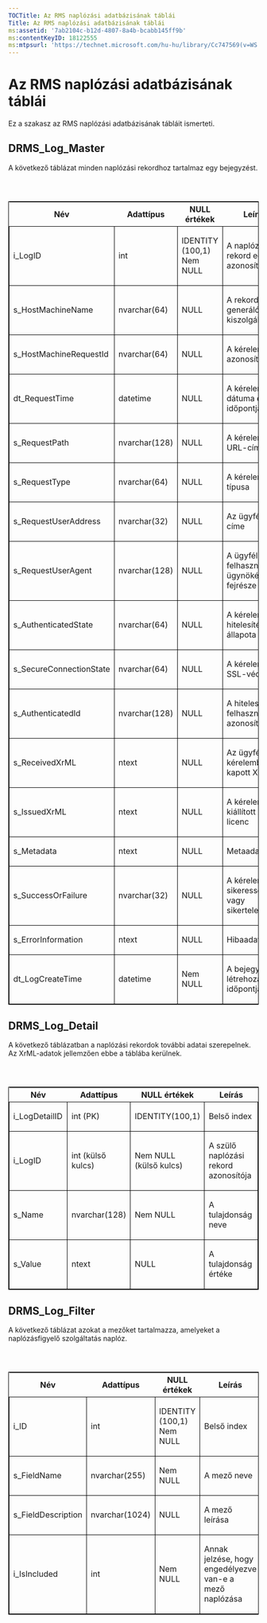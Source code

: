 ```yaml
---
TOCTitle: Az RMS naplózási adatbázisának táblái
Title: Az RMS naplózási adatbázisának táblái
ms:assetid: '7ab2104c-b12d-4807-8a4b-bcabb145ff9b'
ms:contentKeyID: 18122555
ms:mtpsurl: 'https://technet.microsoft.com/hu-hu/library/Cc747569(v=WS.10)'
---
```


Az RMS naplózási adatbázisának táblái
=====================================

Ez a szakasz az RMS naplózási adatbázisának tábláit ismerteti.

DRMS\_Log\_Master
-----------------

A következő táblázat minden naplózási rekordhoz tartalmaz egy bejegyzést.

###  

<p> </p>
<table style="border:1px solid black;">
<colgroup>
<col width="25%" />
<col width="25%" />
<col width="25%" />
<col width="25%" />
</colgroup>
<thead>
<tr class="header">
<th>Név</th>
<th>Adattípus</th>
<th>NULL értékek</th>
<th>Leírás</th>
</tr>
</thead>
<tbody>
<tr class="odd">
<td style="border:1px solid black;"><p>i_LogID</p></td>
<td style="border:1px solid black;"><p>int</p></td>
<td style="border:1px solid black;"><p>IDENTITY (100,1) Nem NULL</p></td>
<td style="border:1px solid black;"><p>A naplózási rekord egyedi azonosítója</p></td>
</tr>  
<tr class="even">
<td style="border:1px solid black;"><p>s_HostMachineName</p></td>
<td style="border:1px solid black;"><p>nvarchar(64)</p></td>
<td style="border:1px solid black;"><p>NULL</p></td>
<td style="border:1px solid black;"><p>A rekordot generáló kiszolgáló</p></td>
</tr>  
<tr class="odd">
<td style="border:1px solid black;"><p>s_HostMachineRequestId</p></td>
<td style="border:1px solid black;"><p>nvarchar(64)</p></td>
<td style="border:1px solid black;"><p>NULL</p></td>
<td style="border:1px solid black;"><p>A kérelem azonosítója</p></td>
</tr>  
<tr class="even">
<td style="border:1px solid black;"><p>dt_RequestTime</p></td>
<td style="border:1px solid black;"><p>datetime</p></td>
<td style="border:1px solid black;"><p>NULL</p></td>
<td style="border:1px solid black;"><p>A kérelem dátuma és időpontja</p></td>
</tr>  
<tr class="odd">
<td style="border:1px solid black;"><p>s_RequestPath</p></td>
<td style="border:1px solid black;"><p>nvarchar(128)</p></td>
<td style="border:1px solid black;"><p>NULL</p></td>
<td style="border:1px solid black;"><p>A kérelem URL-címe</p></td>
</tr>  
<tr class="even">
<td style="border:1px solid black;"><p>s_RequestType</p></td>
<td style="border:1px solid black;"><p>nvarchar(64)</p></td>
<td style="border:1px solid black;"><p>NULL</p></td>
<td style="border:1px solid black;"><p>A kérelem típusa</p></td>
</tr>  
<tr class="odd">
<td style="border:1px solid black;"><p>s_RequestUserAddress</p></td>
<td style="border:1px solid black;"><p>nvarchar(32)</p></td>
<td style="border:1px solid black;"><p>NULL</p></td>
<td style="border:1px solid black;"><p>Az ügyfél IP-címe</p></td>
</tr>  
<tr class="even">
<td style="border:1px solid black;"><p>s_RequestUserAgent</p></td>
<td style="border:1px solid black;"><p>nvarchar(128)</p></td>
<td style="border:1px solid black;"><p>NULL</p></td>
<td style="border:1px solid black;"><p>A ügyfél felhasználói ügynökének fejrésze</p></td>
</tr>  
<tr class="odd">
<td style="border:1px solid black;"><p>s_AuthenticatedState</p></td>
<td style="border:1px solid black;"><p>nvarchar(64)</p></td>
<td style="border:1px solid black;"><p>NULL</p></td>
<td style="border:1px solid black;"><p>A kérelem hitelesítési állapota</p></td>
</tr>  
<tr class="even">
<td style="border:1px solid black;"><p>s_SecureConnectionState</p></td>
<td style="border:1px solid black;"><p>nvarchar(64)</p></td>
<td style="border:1px solid black;"><p>NULL</p></td>
<td style="border:1px solid black;"><p>A kérelem SSL-védelme</p></td>
</tr>  
<tr class="odd">
<td style="border:1px solid black;"><p>s_AuthenticatedId</p></td>
<td style="border:1px solid black;"><p>nvarchar(128)</p></td>
<td style="border:1px solid black;"><p>NULL</p></td>
<td style="border:1px solid black;"><p>A hitelesített felhasználó azonosítója</p></td>
</tr>  
<tr class="even">
<td style="border:1px solid black;"><p>s_ReceivedXrML</p></td>
<td style="border:1px solid black;"><p>ntext</p></td>
<td style="border:1px solid black;"><p>NULL</p></td>
<td style="border:1px solid black;"><p>Az ügyféltől a kérelemben kapott XrML</p></td>
</tr>  
<tr class="odd">
<td style="border:1px solid black;"><p>s_IssuedXrML</p></td>
<td style="border:1px solid black;"><p>ntext</p></td>
<td style="border:1px solid black;"><p>NULL</p></td>
<td style="border:1px solid black;"><p>A kérelemben kiállított XrML-licenc</p></td>
</tr>  
<tr class="even">
<td style="border:1px solid black;"><p>s_Metadata</p></td>
<td style="border:1px solid black;"><p>ntext</p></td>
<td style="border:1px solid black;"><p>NULL</p></td>
<td style="border:1px solid black;"><p>Metaadat</p></td>
</tr>  
<tr class="odd">
<td style="border:1px solid black;"><p>s_SuccessOrFailure</p></td>
<td style="border:1px solid black;"><p>nvarchar(32)</p></td>
<td style="border:1px solid black;"><p>NULL</p></td>
<td style="border:1px solid black;"><p>A kérelem sikeressége vagy sikertelensége</p></td>
</tr>  
<tr class="even">
<td style="border:1px solid black;"><p>s_ErrorInformation</p></td>
<td style="border:1px solid black;"><p>ntext</p></td>
<td style="border:1px solid black;"><p>NULL</p></td>
<td style="border:1px solid black;"><p>Hibaadatok</p></td>
</tr>  
<tr class="odd">
<td style="border:1px solid black;"><p>dt_LogCreateTime</p></td>
<td style="border:1px solid black;"><p>datetime</p></td>
<td style="border:1px solid black;"><p>Nem NULL</p></td>
<td style="border:1px solid black;"><p>A bejegyzés létrehozásának időpontja</p></td>
</tr>  
</tbody>  
</table>
  
DRMS\_Log\_Detail  
-----------------
  
A következő táblázatban a naplózási rekordok további adatai szerepelnek. Az XrML-adatok jellemzően ebbe a táblába kerülnek.
  
###  

<p> </p>
<table style="border:1px solid black;">  
<colgroup>  
<col width="25%" />  
<col width="25%" />  
<col width="25%" />  
<col width="25%" />  
</colgroup>  
<thead>  
<tr class="header">  
<th>Név</th>  
<th>Adattípus</th>  
<th>NULL értékek</th>  
<th>Leírás</th>  
</tr>  
</thead>  
<tbody>  
<tr class="odd">
<td style="border:1px solid black;"><p>i_LogDetailID</p></td>
<td style="border:1px solid black;"><p>int (PK)</p></td>
<td style="border:1px solid black;"><p>IDENTITY(100,1)</p></td>
<td style="border:1px solid black;"><p>Belső index</p></td>
</tr>  
<tr class="even">
<td style="border:1px solid black;"><p>i_LogID</p></td>
<td style="border:1px solid black;"><p>int (külső kulcs)</p></td>
<td style="border:1px solid black;"><p>Nem NULL (külső kulcs)</p></td>
<td style="border:1px solid black;"><p>A szülő naplózási rekord azonosítója</p></td>
</tr>  
<tr class="odd">
<td style="border:1px solid black;"><p>s_Name</p></td>
<td style="border:1px solid black;"><p>nvarchar(128)</p></td>
<td style="border:1px solid black;"><p>Nem NULL</p></td>
<td style="border:1px solid black;"><p>A tulajdonság neve</p></td>
</tr>  
<tr class="even">
<td style="border:1px solid black;"><p>s_Value</p></td>
<td style="border:1px solid black;"><p>ntext</p></td>
<td style="border:1px solid black;"><p>NULL</p></td>
<td style="border:1px solid black;"><p>A tulajdonság értéke</p></td>
</tr>  
</tbody>  
</table>
  
DRMS\_Log\_Filter  
-----------------
  
A következő táblázat azokat a mezőket tartalmazza, amelyeket a naplózásfigyelő szolgáltatás naplóz.
  
###  

<p> </p>
<table style="border:1px solid black;">  
<colgroup>  
<col width="25%" />  
<col width="25%" />  
<col width="25%" />  
<col width="25%" />  
</colgroup>  
<thead>  
<tr class="header">  
<th>Név</th>  
<th>Adattípus</th>  
<th>NULL értékek</th>  
<th>Leírás</th>  
</tr>  
</thead>  
<tbody>  
<tr class="odd">
<td style="border:1px solid black;"><p>i_ID</p></td>
<td style="border:1px solid black;"><p>int</p></td>
<td style="border:1px solid black;"><p>IDENTITY (100,1) Nem NULL</p></td>
<td style="border:1px solid black;"><p>Belső index</p></td>
</tr>  
<tr class="even">
<td style="border:1px solid black;"><p>s_FieldName</p></td>
<td style="border:1px solid black;"><p>nvarchar(255)</p></td>
<td style="border:1px solid black;"><p>Nem NULL</p></td>
<td style="border:1px solid black;"><p>A mező neve</p></td>
</tr>  
<tr class="odd">
<td style="border:1px solid black;"><p>s_FieldDescription</p></td>
<td style="border:1px solid black;"><p>nvarchar(1024)</p></td>
<td style="border:1px solid black;"><p>NULL</p></td>
<td style="border:1px solid black;"><p>A mező leírása</p></td>
</tr>  
<tr class="even">
<td style="border:1px solid black;"><p>i_IsIncluded</p></td>
<td style="border:1px solid black;"><p>int</p></td>
<td style="border:1px solid black;"><p>Nem NULL</p></td>
<td style="border:1px solid black;"><p>Annak jelzése, hogy engedélyezve van-e a mező naplózása</p></td>
</tr>  
</tbody>  
</table>
